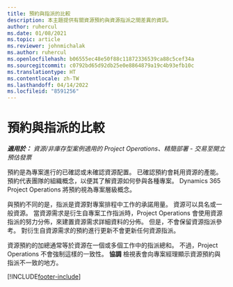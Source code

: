 ```yaml
---
title: 預約與指派的比較
description: 本主題提供有關資源預約與資源指派之間差異的資訊。
author: ruhercul
ms.date: 01/08/2021
ms.topic: article
ms.reviewer: johnmichalak
ms.author: ruhercul
ms.openlocfilehash: b06555ec48e50f88c11872336539ca88c5cef34a
ms.sourcegitcommit: c0792bd65d92db25e0e8864879a19c4b93efb10c
ms.translationtype: HT
ms.contentlocale: zh-TW
ms.lasthandoff: 04/14/2022
ms.locfileid: "8591256"
---
```

# <a name="bookings-vs-assignments"></a>預約與指派的比較

_**適用於：** 資源/非庫存型案例適用的 Project Operations、精簡部署 - 交易至開立預估發票_

預約是為專案進行的已確認或未確認資源配置。 已確認預約會耗用資源的產能。 預約代表團隊的組織概念，以便其了解資源如何參與各種專案。 Dynamics 365 Project Operations 將預約視為專案層級概念。 

與預約不同的是，指派是資源對專案排程中工作的承諾用量。 資源可以具名或一般資源。  當資源需求是衍生自專案工作指派時，Project Operations 會使用資源指派的努力分佈，來建置資源需求詳細資料的分佈。 但是，不會保留資源指派參考。 對衍生自資源需求的預約進行更新不會更新任何資源指派。

資源預約的加總通常等於資源在一個或多個工作中的指派總和。 不過，Project Operations 不會強制這樣的一致性。 **協調** 檢視表會向專案經理顯示資源預約與指派不一致的地方。




[!INCLUDE[footer-include](../includes/footer-banner.md)]